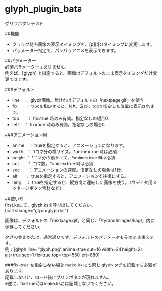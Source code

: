# glyph_plugin_bata
グリフボタンテスト  
  
##機能  
* クリック待ち画像の表示タイミングを、[p][l]のタイミングに変更します。
* パラメーター指定で、パラパラアニメを表示できます。
  
##パラメーター  
必須パラメーターはありません。  
例えば、[glyph] と指定すると、画像はデフォルトのまま表示タイミングだけ変更できます。  

###デフォルト
* line　 ： glyph画像。無ければデフォルトの「nextpage.gif」を使う
* fix　　： trueを指定すると、left、及び、topを指定した位置に表示されます。
* top　　： fix=true 時のみ有効。指定なしの場合0
* left　 ： fix=true 時のみ有効。指定なしの場合0  
  
###アニメーション用
* anime　： trueを指定すると、アニメーションになります。
* width　： 1コマ分の横サイズ。*anime=true 時は必須
* height ： 1コマ分の縦サイズ。*anime=true 時は必須
* cut　　： コマ数。*anime=true 時は必須
* sec　　： アニメーションの速度。指定なしの場合は1秒。
* alt　　： trueを指定すると、アニメーションを往復にする。
* leng　 ： trueを指定すると、縦方向に連結した画像を使う。（ウディタ用メッセージボタン素材など）  
  
##使い方  
first.ksにて、glyph.ksを呼び出してください。  
[call storage="glyph/glyph.ks"]  
  
画像は、デフォルトの「nextpage.gif」と同じ、「/tyrano/images/kag/」内に保存してください。  
  
タグの書きかたは、通常通りです。デフォルトのパラメータもそのまま使えます。  
例：[glyph line="glyph.png" anime=true cut=16 width=24 height=24 alt=true sec=1 fix=true top= top=550 left=880]  

###fix=true を指定**しない**場合
make.ks にも同じ glyph タグを記載する必要があります。  
記載しないと、ロード後にグリフボタンが現れません。  
※逆に、fix-true時はmake.ksには記載しないでください。  
